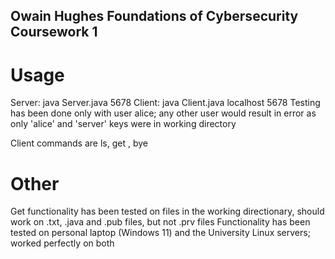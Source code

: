 ## Owain Hughes Foundations of Cybersecurity Coursework 1

# Usage
Server: java Server.java 5678
Client: java Client.java localhost 5678 <user>
Testing has been done only with user alice; any other user would result in error as only 'alice' and 'server' keys were in working directory

Client commands are ls, get <filename>, bye

# Other
Get functionality has been tested on files in the working directionary, should work on .txt, .java and .pub files, but not .prv files
Functionality has been tested on personal laptop (Windows 11) and the University Linux servers; worked perfectly on both